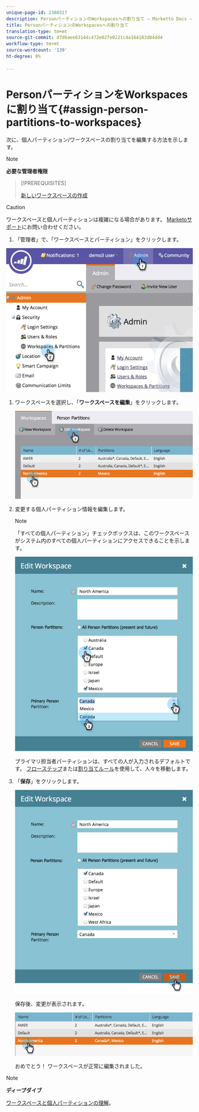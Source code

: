 ```yaml
---
unique-page-id: 2360317
description: PersonパーティションのWorkspacesへの割り当て — Marketto Docs — 製品ドキュメント
title: PersonパーティションのWorkspacesへの割り当て
translation-type: tm+mt
source-git-commit: d7d6aee63144c472e02fe0221c4a164183d04dd4
workflow-type: tm+mt
source-wordcount: '139'
ht-degree: 0%

---
```



# PersonパーティションをWorkspacesに割り当て{#assign-person-partitions-to-workspaces}

次に、個人パーティション/ワークスペースの割り当てを編集する方法を示します。

>[!NOTE]
>
>**必要な管理者権限**

>[!PREREQUISITES]
>
>[新しいワークスペースの作成](create-a-new-workspace.md)

>[!CAUTION]
>
>ワークスペースと個人パーティションは複雑になる場合があります。 [Marketoサポート](http://support.marketo.com/)にお問い合わせください。

1. 「管理者」で、「ワークスペースとパーティション」をクリックします。

![](assets/image2014-9-17-11-3a13-3a24.png)

1. ワークスペースを選択し、「**ワークスペースを編集**」をクリックします。

   ![](assets/two-3.png)

1. 変更する個人パーティション情報を編集します。

   >[!NOTE]
   >
   >「すべての個人パーティション」チェックボックスは、このワークスペースがシステム内のすべての個人パーティションにアクセスできることを示します。

   ![](assets/three-3.png)

   プライマリ担当者パーティションは、すべての人が入力されるデフォルトです。 [フローステップ](../../../product-docs/core-marketo-concepts/smart-campaigns/flow-actions/use-add-choice-in-a-flow-step.md)または[割り当てルール](assigning-person-partitions-with-assignment-rules.md)を使用して、人々を移動します。

1. 「**保存**」をクリックします。

   ![](assets/four-3.png)

   保存後、変更が表示されます。

   ![](assets/image2014-9-17-11-3a14-3a53.png)

   おめでとう！ ワークスペースが正常に編集されました。

>[!NOTE]
>
>**ディープダイブ**
>
>[ワークスペースと個人パーティションの理解](understanding-workspaces-and-person-partitions.md)。

